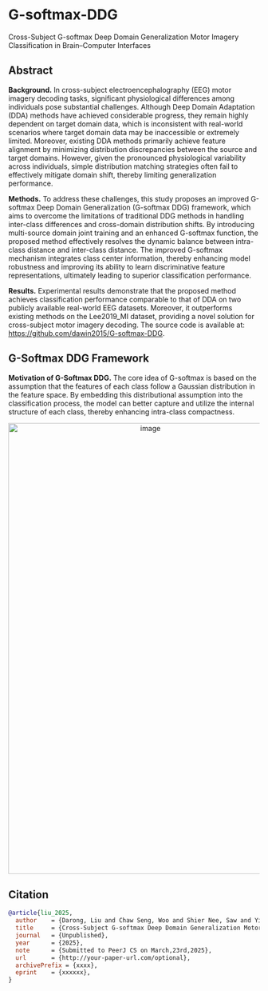 # G-softmax-DDG
Cross-Subject G-softmax Deep Domain Generalization Motor Imagery Classification in Brain–Computer Interfaces

## Abstract
**Background.** In cross-subject electroencephalography (EEG) motor imagery decoding tasks, significant physiological differences among individuals pose substantial challenges. Although Deep Domain Adaptation (DDA) methods have achieved considerable progress, they remain highly dependent on target domain data, which is inconsistent with real-world scenarios where target domain data may be inaccessible or extremely limited. Moreover, existing DDA methods primarily achieve feature alignment by minimizing distribution discrepancies between the source and target domains. However, given the pronounced physiological variability across individuals, simple distribution matching strategies often fail to effectively mitigate domain shift, thereby limiting generalization performance. 

**Methods.** To address these challenges, this study proposes an improved G-softmax Deep Domain Generalization (G-softmax DDG) framework, which aims to overcome the limitations of traditional DDG methods in handling inter-class differences and cross-domain distribution shifts. By introducing multi-source domain joint training and an enhanced G-softmax function, the proposed method effectively resolves the dynamic balance between intra-class distance and inter-class distance. The improved G-softmax mechanism integrates class center information, thereby enhancing model robustness and improving its ability to learn discriminative feature representations, ultimately leading to superior classification performance. 

**Results.** Experimental results demonstrate that the proposed method achieves classification performance comparable to that of DDA on two publicly available real-world EEG datasets. Moreover, it outperforms existing methods on the Lee2019_MI dataset, providing a novel solution for cross-subject motor imagery decoding. The source code is available at: https://github.com/dawin2015/G-softmax-DDG.

## G-Softmax DDG Framework
**Motivation of G-Softmax DDG.** The core idea of G-softmax is based on the assumption that the features of each class follow a Gaussian distribution in the feature space. By embedding this distributional assumption into the classification process, the model can better capture and utilize the internal structure of each class, thereby enhancing intra-class compactness.
<p align="center">
  <img width="554" height="902" alt="image" src="https://github.com/user-attachments/assets/57efe967-74df-4200-bed7-95d86cf47cd4" />
</p>


## Citation
```bibtex
@article{liu_2025,
  author    = {Darong, Liu and Chaw Seng, Woo and Shier Nee, Saw and Yiqing He},
  title     = {Cross-Subject G-softmax Deep Domain Generalization Motor Imagery Classification in Brain–Computer Interfaces},
  journal   = {Unpublished},
  year      = {2025},
  note      = {Submitted to PeerJ CS on March,23rd,2025},
  url       = {http://your-paper-url.com/optional},
  archivePrefix = {xxxx},
  eprint    = {xxxxxx},
}
```
